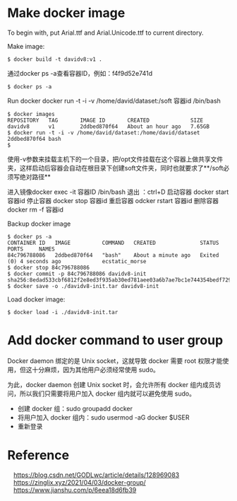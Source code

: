 

# Make docker image
To begin with, put Arial.ttf and Arial.Unicode.ttf to current directory.

Make image:
```
$ docker build -t davidv8:v1 .
```

通过docker ps -a查看容器ID，例如：f4f9d52e741d
```
$ docker ps -a
```

Run docker
docker run -t -i -v /home/david/dataset:/soft 容器id /bin/bash
```
$ docker images
REPOSITORY   TAG       IMAGE ID       CREATED             SIZE
davidv8      v1        2ddbed870f64   About an hour ago   7.65GB
$ docker run -t -i -v /home/david/dataset:/home/david/dataset 2ddbed870f64 bash
$ 
```

使用-v参数来挂载主机下的一个目录，把/opt文件挂载在这个容器上做共享文件夹，这样启动后容器会自动在根目录下创建soft文件夹，同时也就要求了**/soft必须写绝对路径**

进入镜像docker exec -it 容器ID /bin/bash
退出 ：ctrl+D
启动容器 docker start 容器id
停止容器 docker stop 容器id
重启容器 odcker rstart 容器id
删除容器 docker rm -f 容器id


Backup docker image
```
$ docker ps -a
CONTAINER ID   IMAGE          COMMAND   CREATED              STATUS                     PORTS     NAMES
84c796788086   2ddbed870f64   "bash"    About a minute ago   Exited (0) 4 seconds ago             ecstatic_morse
$ docker stop 84c796788086
$ docker commit -p 84c796788086 davidv8-init
sha256:8edad533cbf6812f2e8ed3f935ab30ed781aee03a6b7ae7bc1e744354bedf729
$ docker save -o ./davidv8-init.tar davidv8-init

```

Load docker image:
```
$ docker load -i ./davidv8-init.tar
```





# Add docker command to user group
Docker daemon 绑定的是 Unix socket，这就导致 docker 需要 root 权限才能使用，但这十分麻烦，因为其他用户必须经常使用 sudo。

为此，docker daemon 创建 Unix socket 时，会允许所有 docker 组内成员访问，所以我们只需要将用户加入 docker 组内就可以避免使用 sudo。

* 创建 docker 组：sudo groupadd docker
* 将用户加入 docker 组内：sudo usermod -aG docker $USER
* 重新登录

# Reference
&ensp;&ensp;https://blog.csdn.net/GODLwc/article/details/128969083<br/>
&ensp;&ensp;https://zinglix.xyz/2021/04/03/docker-group/<br/>
&ensp;&ensp;https://www.jianshu.com/p/6eea18d6fb39<br/>
&ensp;&ensp;<br/>
&ensp;&ensp;<br/>